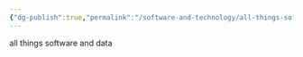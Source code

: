 ```yaml
---
{"dg-publish":true,"permalink":"/software-and-technology/all-things-software-and-data/"}
---
```


all things software and data